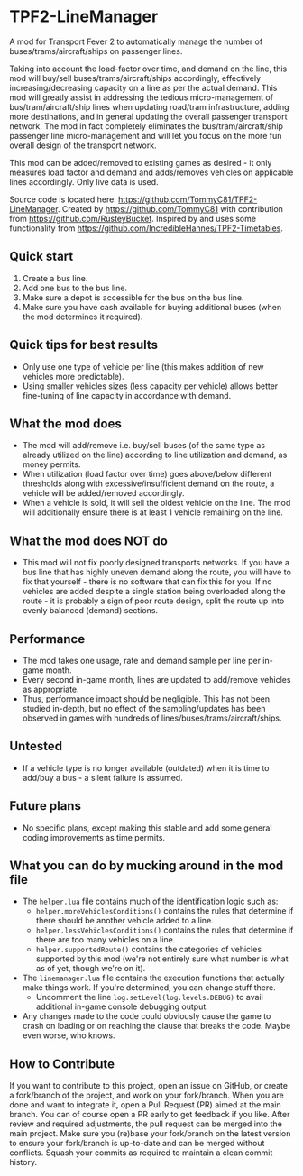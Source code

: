 # TPF2-LineManager

A mod for Transport Fever 2 to automatically manage the number of buses/trams/aircraft/ships on passenger lines.

Taking into account the load-factor over time, and demand on the line, this mod will buy/sell buses/trams/aircraft/ships
accordingly, effectively increasing/decreasing capacity on a line as per the actual demand. This mod will greatly assist
in addressing the tedious micro-management of bus/tram/aircraft/ship lines when updating road/tram infrastructure,
adding more destinations, and in general updating the overall passenger transport network. The mod in fact completely
eliminates the bus/tram/aircraft/ship passenger line micro-management and will let you focus on the more fun overall
design of the transport network.

This mod can be added/removed to existing games as desired - it only measures load factor and demand and adds/removes
vehicles on applicable lines accordingly. Only live data is used.

Source code is located here: https://github.com/TommyC81/TPF2-LineManager. Created by https://github.com/TommyC81 with
contribution from https://github.com/RusteyBucket. Inspired by and uses some functionality
from https://github.com/IncredibleHannes/TPF2-Timetables.

## Quick start

1. Create a bus line.
2. Add one bus to the bus line.
3. Make sure a depot is accessible for the bus on the bus line.
4. Make sure you have cash available for buying additional buses (when the mod determines it required).

## Quick tips for best results
* Only use one type of vehicle per line (this makes addition of new vehicles more predictable).
* Using smaller vehicles sizes (less capacity per vehicle) allows better fine-tuning of line capacity in accordance with demand.

## What the mod does

* The mod will add/remove i.e. buy/sell buses (of the same type as already utilized on the line) according to line
  utilization and demand, as money permits.
* When utilization (load factor over time) goes above/below different thresholds along with excessive/insufficient
  demand on the route, a vehicle will be added/removed accordingly.
* When a vehicle is sold, it will sell the oldest vehicle on the line. The mod will additionally ensure there is at
  least 1 vehicle remaining on the line.

## What the mod does NOT do

* This mod will not fix poorly designed transports networks. If you have a bus line that has highly uneven demand along
  the route, you will have to fix that yourself - there is no software that can fix this for you. If no vehicles are
  added despite a single station being overloaded along the route - it is probably a sign of poor route design, split
  the route up into evenly balanced (demand) sections.

## Performance

* The mod takes one usage, rate and demand sample per line per in-game month.
* Every second in-game month, lines are updated to add/remove vehicles as appropriate.
* Thus, performance impact should be negligible. This has not been studied in-depth, but no effect of the
  sampling/updates has been observed in games with hundreds of lines/buses/trams/aircraft/ships.

## Untested

* If a vehicle type is no longer available (outdated) when it is time to add/buy a bus - a silent failure is assumed.

## Future plans

* No specific plans, except making this stable and add some general coding improvements as time permits.

## What you can do by mucking around in the mod file

* The `helper.lua` file contains much of the identification logic such as:
    * `helper.moreVehiclesConditions()` contains the rules that determine if there should be another vehicle added to a
      line.
    * `helper.lessVehiclesConditions()` contains the rules that determine if there are too many vehicles on a line.
    * `helper.supportedRoute()` contains the categories of vehicles supported by this mod (we're not entirely sure what
      number is what as of yet, though we're on it).
* The `linemanager.lua` file contains the execution functions that actually make things work. If you're determined, you
  can change stuff there.
    * Uncomment the line `log.setLevel(log.levels.DEBUG)` to avail additional in-game console debugging output.
* Any changes made to the code could obviously cause the game to crash on loading or on reaching the clause that breaks
  the code. Maybe even worse, who knows.

## How to Contribute

If you want to contribute to this project, open an issue on GitHub, or create a fork/branch of the project, and work on
your fork/branch. When you are done and want to integrate it, open a Pull Request (PR) aimed at the main branch.
You can of course open a PR early to get feedback if you like. After review and required adjustments, the pull request
can be merged into the main project. Make sure you (re)base your fork/branch on the latest version to ensure your
fork/branch is up-to-date and can be merged without conflicts. Squash your commits as required to maintain a clean
commit history.